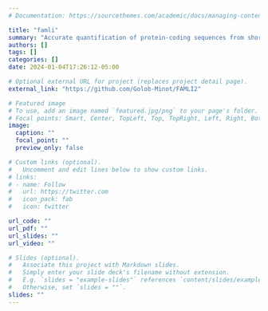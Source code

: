 ```yaml
---
# Documentation: https://sourcethemes.com/academic/docs/managing-content/

title: "famli"
summary: "Accurate quantification of protein-coding sequences from short read 'shotgun' metagenomic data via addressing multiple-mapping reads."
authors: []
tags: []
categories: []
date: 2024-01-04T17:26:12-05:00

# Optional external URL for project (replaces project detail page).
external_link: "https://github.com/Golob-Minot/FAMLI2"

# Featured image
# To use, add an image named `featured.jpg/png` to your page's folder.
# Focal points: Smart, Center, TopLeft, Top, TopRight, Left, Right, BottomLeft, Bottom, BottomRight.
image:
  caption: ""
  focal_point: ""
  preview_only: false

# Custom links (optional).
#   Uncomment and edit lines below to show custom links.
# links:
# - name: Follow
#   url: https://twitter.com
#   icon_pack: fab
#   icon: twitter

url_code: ""
url_pdf: ""
url_slides: ""
url_video: ""

# Slides (optional).
#   Associate this project with Markdown slides.
#   Simply enter your slide deck's filename without extension.
#   E.g. `slides = "example-slides"` references `content/slides/example-slides.md`.
#   Otherwise, set `slides = ""`.
slides: ""
---
```

